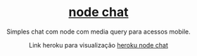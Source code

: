 <h1 align="center">
    <a href="https://dry-plateau-96049.herokuapp.com/">node chat</a>
</h1>
<p align="center">Simples chat com node com media query para acessos mobile.</p>
<p align="center"> Link heroku para visualização <a href="https://dry-plateau-96049.herokuapp.com/">heroku node chat</a> </p>